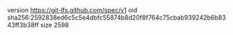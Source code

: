 version https://git-lfs.github.com/spec/v1
oid sha256:2592838ed6c5c5e4dbfc55874b8d20f8f764c75cbab939242b6b8343ff3b38ff
size 2598
